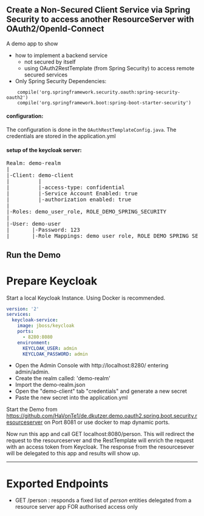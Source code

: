 Create a Non-Secured Client Service via Spring Security to access another ResourceServer with OAuth2/OpenId-Connect
---

A demo app to show 
- how to implement a backend service 
  - not secured by itself
  - using OAuth2RestTemplate (from Spring Security) to access remote secured services 
- Only Spring Security Dependencies:
```
	compile('org.springframework.security.oauth:spring-security-oauth2')
	compile('org.springframework.boot:spring-boot-starter-security')
```

#### configuration:
The configuration is done in the `OAuthRestTemplateConfig.java`. The credentials are stored in the application.yml

#### setup of the keycloak server:
<pre>
Realm: demo-realm
|
|-Client: demo-client
|         | 
|         |-access-type: confidential
|         |-Service Account Enabled: true
|         |-authorization enabled: true
|
|-Roles: demo_user_role, ROLE_DEMO_SPRING_SECURITY
|
|-User: demo-user
|       |-Password: 123
|       |-Role Mappings: demo_user_role, ROLE_DEMO_SPRING_SECURITY
</pre>

## Run the Demo

# Prepare Keycloak
Start a local Keycloak Instance. Using Docker is recommended.
```yaml
version: '2'
services:
  keycloak-service:
    image: jboss/keycloak
    ports:
      - 8280:8080
    environment:
      KEYCLOAK_USER: admin
      KEYCLOAK_PASSWORD: admin

```
- Open the Admin Console with http://localhost:8280/ entering admin/admin.
- Create the realm called: 'demo-realm'
- Import the demo-realm.json
- Open the "demo-client" tab "credentials" and generate a new secret
- Paste the new secret into the application.yml

Start the Demo from https://github.com/HaVonTe1/de.dkutzer.demo.oauth2.spring.boot.security.resourceserver
on Port 8081 or use docker to map dynamic ports.

Now run this app and call GET localhost:8080/person. This will redirect the request to the resourceserver and 
the RestTemplate will enrich the request with an access token from Keycloak. The response from the resourcesever 
will be delegated to this app and results will show up.

---
# Exported Endpoints

- GET /person : responds a fixed list of *person* entities delegated from a resource server app FOR authorised access only

